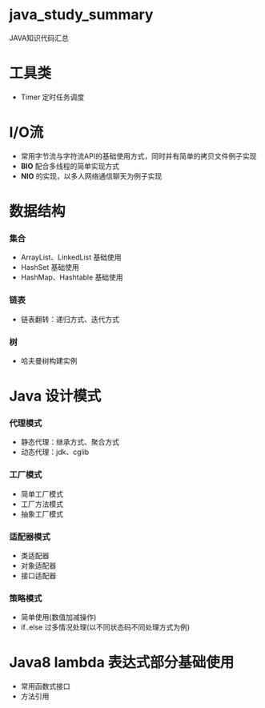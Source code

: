 # java_study_summary
JAVA知识代码汇总

# 工具类
* Timer 定时任务调度

# I/O流
* 常用字节流与字符流API的基础使用方式，同时并有简单的拷贝文件例子实现
* **BIO** 配合多线程的简单实现方式
* **NIO** 的实现，以多人网络通信聊天为例子实现

# 数据结构
### 集合
* ArrayList、LinkedList 基础使用
* HashSet 基础使用
* HashMap、Hashtable 基础使用
### 链表
* 链表翻转：递归方式、迭代方式
### 树
* 哈夫曼树构建实例

# Java 设计模式
### 代理模式
* 静态代理：继承方式、聚合方式
* 动态代理：jdk、cglib
### 工厂模式
* 简单工厂模式
* 工厂方法模式
* 抽象工厂模式
### 适配器模式
* 类适配器
* 对象适配器
* 接口适配器
### 策略模式
* 简单使用(数值加减操作)
* if..else 过多情况处理(以不同状态码不同处理方式为例)

# Java8 lambda 表达式部分基础使用
* 常用函数式接口
* 方法引用


